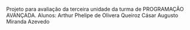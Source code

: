 Projeto para avaliação da terceira unidade da turma de PROGRAMAÇÃO AVANÇADA.
Alunos: Arthur Phelipe de Olivera Queiroz
        Cásar Augusto Miranda Azevedo
